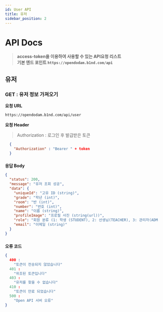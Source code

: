 ```yaml
---
id: User API
title: 유저
sidebar_position: 2
---
```


# <a>API Docs</a>

> **access-token을 이용하여 사용할 수 있는 API요청 리스트  
> 기본 엔드 포인트 `https://opendodam.b1nd.com/api`**

## 유저

### GET : 유저 정보 가져오기

**요청 URL**

```bash
https://opendodam.b1nd.com/api/user
```

**요청 Header**

> Authorization : 로그인 후 발급받은 토큰

```json
  {
    "Authorization" : "Bearer " + token
  }
```

###

**응답 Body**

```json
{
  "status": 200,
  "message": "유저 조회 성공",
  "data": {
    "uniqueId": "고유 ID (string)",
    "grade": "학년 (int)",
    "room": "반 (int)",
    "number": "번호 (int)",
    "name": "이름 (string)",
    "profileImage": "프로필 사진 (string(url))",
    "role": "회원 분류 (1: 학생 (STUDENT), 2: 선생님(TEACHER), 3: 관리자(ADMIN))",
    "email": "이메일 (string)"
  }
}
```

#####

**오류 코드**

```json
{
  400 :
    "토큰이 전송되지 않았습니다"
  401 :
    "위조된 토큰입니다"
  403 :
    "유저를 찾을 수 없습니다"
  410 :
    "토큰이 만료 되었습니다"
  500 :
    "Open API 서버 오류"
}
```
